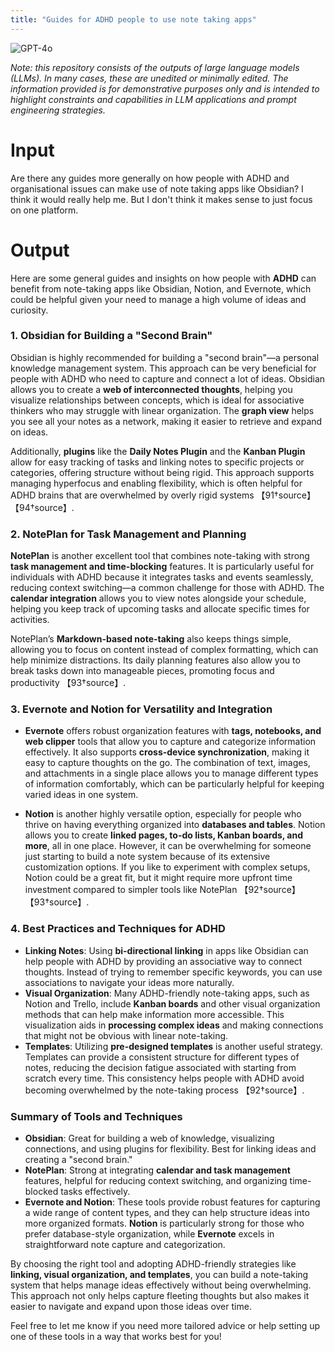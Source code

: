 ```yaml
---
title: "Guides for ADHD people to use note taking apps"
---
```

![GPT-4o](https://img.shields.io/badge/GPT--4o-3333FF?style=for-the-badge&logo=openai&logoColor=white)



*Note: this repository consists of the outputs of large language models (LLMs). In many cases, these are unedited or minimally edited. The information provided is for demonstrative purposes only and is intended to highlight constraints and capabilities in LLM applications and prompt engineering strategies.*


# Input

Are there any guides more generally on how people with ADHD and organisational issues can make use of note taking apps like Obsidian? I think it would really help me. But I don't think it makes sense to just focus on one platform.

# Output

Here are some general guides and insights on how people with **ADHD** can benefit from note-taking apps like Obsidian, Notion, and Evernote, which could be helpful given your need to manage a high volume of ideas and curiosity.

### 1. **Obsidian for Building a "Second Brain"**
Obsidian is highly recommended for building a "second brain"—a personal knowledge management system. This approach can be very beneficial for people with ADHD who need to capture and connect a lot of ideas. Obsidian allows you to create a **web of interconnected thoughts**, helping you visualize relationships between concepts, which is ideal for associative thinkers who may struggle with linear organization. The **graph view** helps you see all your notes as a network, making it easier to retrieve and expand on ideas.

Additionally, **plugins** like the **Daily Notes Plugin** and the **Kanban Plugin** allow for easy tracking of tasks and linking notes to specific projects or categories, offering structure without being rigid. This approach supports managing hyperfocus and enabling flexibility, which is often helpful for ADHD brains that are overwhelmed by overly rigid systems 【91†source】【94†source】.

### 2. **NotePlan for Task Management and Planning**
**NotePlan** is another excellent tool that combines note-taking with strong **task management and time-blocking** features. It is particularly useful for individuals with ADHD because it integrates tasks and events seamlessly, reducing context switching—a common challenge for those with ADHD. The **calendar integration** allows you to view notes alongside your schedule, helping you keep track of upcoming tasks and allocate specific times for activities.

NotePlan’s **Markdown-based note-taking** also keeps things simple, allowing you to focus on content instead of complex formatting, which can help minimize distractions. Its daily planning features also allow you to break tasks down into manageable pieces, promoting focus and productivity 【93†source】.

### 3. **Evernote and Notion for Versatility and Integration**
- **Evernote** offers robust organization features with **tags, notebooks, and web clipper** tools that allow you to capture and categorize information effectively. It also supports **cross-device synchronization**, making it easy to capture thoughts on the go. The combination of text, images, and attachments in a single place allows you to manage different types of information comfortably, which can be particularly helpful for keeping varied ideas in one system.
  
- **Notion** is another highly versatile option, especially for people who thrive on having everything organized into **databases and tables**. Notion allows you to create **linked pages, to-do lists, Kanban boards, and more**, all in one place. However, it can be overwhelming for someone just starting to build a note system because of its extensive customization options. If you like to experiment with complex setups, Notion could be a great fit, but it might require more upfront time investment compared to simpler tools like NotePlan 【92†source】【93†source】.

### 4. **Best Practices and Techniques for ADHD**
- **Linking Notes**: Using **bi-directional linking** in apps like Obsidian can help people with ADHD by providing an associative way to connect thoughts. Instead of trying to remember specific keywords, you can use associations to navigate your ideas more naturally.
- **Visual Organization**: Many ADHD-friendly note-taking apps, such as Notion and Trello, include **Kanban boards** and other visual organization methods that can help make information more accessible. This visualization aids in **processing complex ideas** and making connections that might not be obvious with linear note-taking.
- **Templates**: Utilizing **pre-designed templates** is another useful strategy. Templates can provide a consistent structure for different types of notes, reducing the decision fatigue associated with starting from scratch every time. This consistency helps people with ADHD avoid becoming overwhelmed by the note-taking process 【92†source】.

### Summary of Tools and Techniques
- **Obsidian**: Great for building a web of knowledge, visualizing connections, and using plugins for flexibility. Best for linking ideas and creating a "second brain."
- **NotePlan**: Strong at integrating **calendar and task management** features, helpful for reducing context switching, and organizing time-blocked tasks effectively.
- **Evernote and Notion**: These tools provide robust features for capturing a wide range of content types, and they can help structure ideas into more organized formats. **Notion** is particularly strong for those who prefer database-style organization, while **Evernote** excels in straightforward note capture and categorization.

By choosing the right tool and adopting ADHD-friendly strategies like **linking, visual organization, and templates**, you can build a note-taking system that helps manage ideas effectively without being overwhelming. This approach not only helps capture fleeting thoughts but also makes it easier to navigate and expand upon those ideas over time. 

Feel free to let me know if you need more tailored advice or help setting up one of these tools in a way that works best for you!